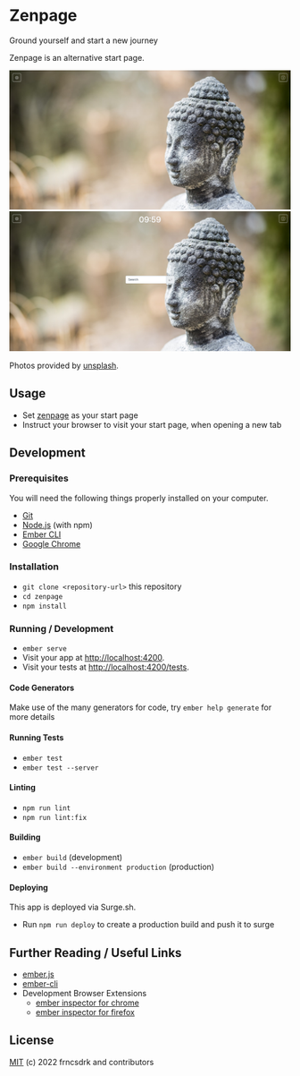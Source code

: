 # Zenpage

Ground yourself and start a new journey

Zenpage is an alternative start page.

![default](./docs/screenshot-zenpage-default-v0-1.png "default")
![with search and time](./docs/screenshot-zenpage-search-time-v0-1.png "with search and time")

Photos provided by [unsplash](https://unsplash.com).

## Usage

- Set [zenpage](https://zenpage.surge.sh) as your start page
- Instruct your browser to visit your start page, when opening a new tab

## Development

### Prerequisites

You will need the following things properly installed on your computer.

* [Git](https://git-scm.com/)
* [Node.js](https://nodejs.org/) (with npm)
* [Ember CLI](https://ember-cli.com/)
* [Google Chrome](https://google.com/chrome/)

### Installation

* `git clone <repository-url>` this repository
* `cd zenpage`
* `npm install`

### Running / Development

* `ember serve`
* Visit your app at [http://localhost:4200](http://localhost:4200).
* Visit your tests at [http://localhost:4200/tests](http://localhost:4200/tests).

#### Code Generators

Make use of the many generators for code, try `ember help generate` for more details

#### Running Tests

* `ember test`
* `ember test --server`

#### Linting

* `npm run lint`
* `npm run lint:fix`

#### Building

* `ember build` (development)
* `ember build --environment production` (production)

#### Deploying

This app is deployed via Surge.sh.

- Run `npm run deploy` to create a production build and push it to surge

## Further Reading / Useful Links

* [ember.js](https://emberjs.com/)
* [ember-cli](https://ember-cli.com/)
* Development Browser Extensions
  * [ember inspector for chrome](https://chrome.google.com/webstore/detail/ember-inspector/bmdblncegkenkacieihfhpjfppoconhi)
  * [ember inspector for firefox](https://addons.mozilla.org/en-US/firefox/addon/ember-inspector/)

## License

[MIT](https://github.com/frncsdrk/zenpage/blob/main/LICENSE) (c) 2022 frncsdrk and contributors
